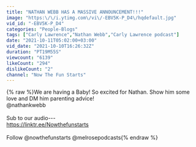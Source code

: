 ```yaml
---
title: "NATHAN WEBB HAS A MASSIVE ANNOUNCEMENT!!!"
image: "https:\/\/i.ytimg.com\/vi\/-EBV5K-P_D4\/hqdefault.jpg"
vid_id: "-EBV5K-P_D4"
categories: "People-Blogs"
tags: ["Carly Lawrence","Nathan Webb","Carly Lawrence podcast"]
date: "2021-10-11T05:02:00+03:00"
vid_date: "2021-10-10T16:26:32Z"
duration: "PT19M55S"
viewcount: "6139"
likeCount: "294"
dislikeCount: "2"
channel: "Now The Fun Starts"
---
```

{% raw %}We are having a Baby! So excited for Nathan. Show him some love and DM him parenting advice!<br />@nathankwebb<br /><br />Sub to our audio--- <br /><a rel="nofollow" target="blank" href="https://linktr.ee/Nowthefunstarts">https://linktr.ee/Nowthefunstarts</a><br /><br />Follow @nowthefunstarts @melrosepodcasts{% endraw %}
